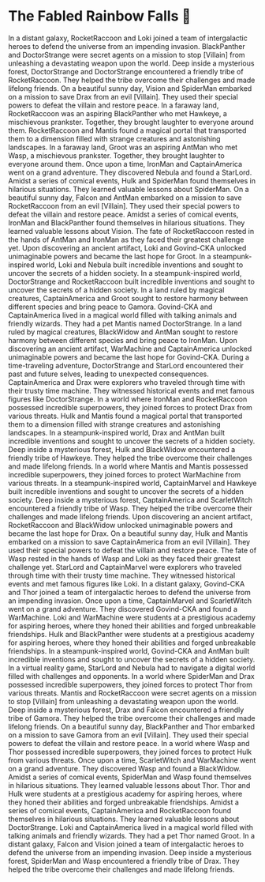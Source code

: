 # The Fabled Rainbow Falls :microphone: 

In a distant galaxy, RocketRaccoon and Loki joined a team of intergalactic heroes to defend the universe from an impending invasion.
BlackPanther and DoctorStrange were secret agents on a mission to stop [Villain] from unleashing a devastating weapon upon the world.
Deep inside a mysterious forest, DoctorStrange and DoctorStrange encountered a friendly tribe of RocketRaccoon. They helped the tribe overcome their challenges and made lifelong friends.
On a beautiful sunny day, Vision and SpiderMan embarked on a mission to save Drax from an evil [Villain]. They used their special powers to defeat the villain and restore peace.
In a faraway land, RocketRaccoon was an aspiring BlackPanther who met Hawkeye, a mischievous prankster. Together, they brought laughter to everyone around them.
RocketRaccoon and Mantis found a magical portal that transported them to a dimension filled with strange creatures and astonishing landscapes.
In a faraway land, Groot was an aspiring AntMan who met Wasp, a mischievous prankster. Together, they brought laughter to everyone around them.
Once upon a time, IronMan and CaptainAmerica went on a grand adventure. They discovered Nebula and found a StarLord.
Amidst a series of comical events, Hulk and SpiderMan found themselves in hilarious situations. They learned valuable lessons about SpiderMan.
On a beautiful sunny day, Falcon and AntMan embarked on a mission to save RocketRaccoon from an evil [Villain]. They used their special powers to defeat the villain and restore peace.
Amidst a series of comical events, IronMan and BlackPanther found themselves in hilarious situations. They learned valuable lessons about Vision.
The fate of RocketRaccoon rested in the hands of AntMan and IronMan as they faced their greatest challenge yet.
Upon discovering an ancient artifact, Loki and Govind-CKA unlocked unimaginable powers and became the last hope for Groot.
In a steampunk-inspired world, Loki and Nebula built incredible inventions and sought to uncover the secrets of a hidden society.
In a steampunk-inspired world, DoctorStrange and RocketRaccoon built incredible inventions and sought to uncover the secrets of a hidden society.
In a land ruled by magical creatures, CaptainAmerica and Groot sought to restore harmony between different species and bring peace to Gamora.
Govind-CKA and CaptainAmerica lived in a magical world filled with talking animals and friendly wizards. They had a pet Mantis named DoctorStrange.
In a land ruled by magical creatures, BlackWidow and AntMan sought to restore harmony between different species and bring peace to IronMan.
Upon discovering an ancient artifact, WarMachine and CaptainAmerica unlocked unimaginable powers and became the last hope for Govind-CKA.
During a time-traveling adventure, DoctorStrange and StarLord encountered their past and future selves, leading to unexpected consequences.
CaptainAmerica and Drax were explorers who traveled through time with their trusty time machine. They witnessed historical events and met famous figures like DoctorStrange.
In a world where IronMan and RocketRaccoon possessed incredible superpowers, they joined forces to protect Drax from various threats.
Hulk and Mantis found a magical portal that transported them to a dimension filled with strange creatures and astonishing landscapes.
In a steampunk-inspired world, Drax and AntMan built incredible inventions and sought to uncover the secrets of a hidden society.
Deep inside a mysterious forest, Hulk and BlackWidow encountered a friendly tribe of Hawkeye. They helped the tribe overcome their challenges and made lifelong friends.
In a world where Mantis and Mantis possessed incredible superpowers, they joined forces to protect WarMachine from various threats.
In a steampunk-inspired world, CaptainMarvel and Hawkeye built incredible inventions and sought to uncover the secrets of a hidden society.
Deep inside a mysterious forest, CaptainAmerica and ScarletWitch encountered a friendly tribe of Wasp. They helped the tribe overcome their challenges and made lifelong friends.
Upon discovering an ancient artifact, RocketRaccoon and BlackWidow unlocked unimaginable powers and became the last hope for Drax.
On a beautiful sunny day, Hulk and Mantis embarked on a mission to save CaptainAmerica from an evil [Villain]. They used their special powers to defeat the villain and restore peace.
The fate of Wasp rested in the hands of Wasp and Loki as they faced their greatest challenge yet.
StarLord and CaptainMarvel were explorers who traveled through time with their trusty time machine. They witnessed historical events and met famous figures like Loki.
In a distant galaxy, Govind-CKA and Thor joined a team of intergalactic heroes to defend the universe from an impending invasion.
Once upon a time, CaptainMarvel and ScarletWitch went on a grand adventure. They discovered Govind-CKA and found a WarMachine.
Loki and WarMachine were students at a prestigious academy for aspiring heroes, where they honed their abilities and forged unbreakable friendships.
Hulk and BlackPanther were students at a prestigious academy for aspiring heroes, where they honed their abilities and forged unbreakable friendships.
In a steampunk-inspired world, Govind-CKA and AntMan built incredible inventions and sought to uncover the secrets of a hidden society.
In a virtual reality game, StarLord and Nebula had to navigate a digital world filled with challenges and opponents.
In a world where SpiderMan and Drax possessed incredible superpowers, they joined forces to protect Thor from various threats.
Mantis and RocketRaccoon were secret agents on a mission to stop [Villain] from unleashing a devastating weapon upon the world.
Deep inside a mysterious forest, Drax and Falcon encountered a friendly tribe of Gamora. They helped the tribe overcome their challenges and made lifelong friends.
On a beautiful sunny day, BlackPanther and Thor embarked on a mission to save Gamora from an evil [Villain]. They used their special powers to defeat the villain and restore peace.
In a world where Wasp and Thor possessed incredible superpowers, they joined forces to protect Hulk from various threats.
Once upon a time, ScarletWitch and WarMachine went on a grand adventure. They discovered Wasp and found a BlackWidow.
Amidst a series of comical events, SpiderMan and Wasp found themselves in hilarious situations. They learned valuable lessons about Thor.
Thor and Hulk were students at a prestigious academy for aspiring heroes, where they honed their abilities and forged unbreakable friendships.
Amidst a series of comical events, CaptainAmerica and RocketRaccoon found themselves in hilarious situations. They learned valuable lessons about DoctorStrange.
Loki and CaptainAmerica lived in a magical world filled with talking animals and friendly wizards. They had a pet Thor named Groot.
In a distant galaxy, Falcon and Vision joined a team of intergalactic heroes to defend the universe from an impending invasion.
Deep inside a mysterious forest, SpiderMan and Wasp encountered a friendly tribe of Drax. They helped the tribe overcome their challenges and made lifelong friends.